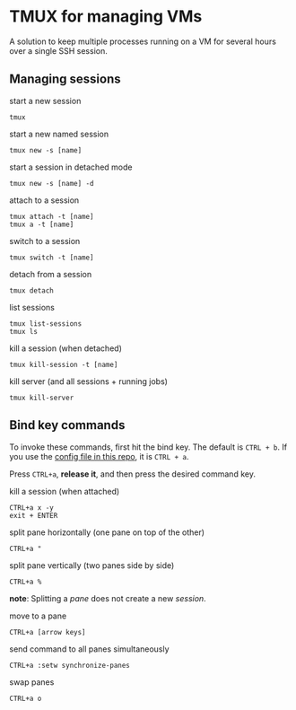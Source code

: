 # TMUX for managing VMs 

A solution to keep multiple processes running on a VM for several hours over a single SSH session.

## Managing sessions

start a new session
```
tmux
```

start a new named session
```
tmux new -s [name]
```

start a session in detached mode
```
tmux new -s [name] -d
```

attach to a session

```
tmux attach -t [name]
tmux a -t [name]
```

switch to a session
```
tmux switch -t [name]
```

detach from a session
```
tmux detach
```

list sessions
```
tmux list-sessions
tmux ls
```

kill a session (when detached)
```
tmux kill-session -t [name]
```

kill server (and all sessions + running jobs)
```
tmux kill-server
```

## Bind key commands

To invoke these commands, first hit the bind key. The default is `CTRL + b`.
If you use the [config file in this repo](https://github.com/lorarjohns/awesomeVenvs/blob/master/.tmux.conf), it is `CTRL + a`.

Press `CTRL+a`, **release it**, and then press the desired command key.

kill a session (when attached)
```
CTRL+a x -y
exit + ENTER
```

split pane horizontally (one pane on top of the other)
```
CTRL+a "
```

split pane vertically (two panes side by side)
```
CTRL+a %
```
**note**: Splitting a _pane_ does not create a new _session_.

move to a pane
```
CTRL+a [arrow keys]
```

send command to all panes simultaneously
```
CTRL+a :setw synchronize-panes
```

swap panes
```
CTRL+a o
```

